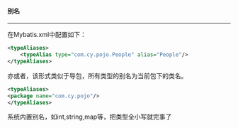 #### 别名

---

在Mybatis.xml中配置如下：

```xml
<typeAliases>
	<typeAlias type="com.cy.pojo.People" alias="People"/>
</typeAliases>
```


亦或者，该形式类似于导包，所有类型的别名为当前包下的类名。

```xml
<typeAliases>
<package name="com.cy.pojo"/>
</typeAliases>
```


系统内置别名，如int,string,map等，把类型全小写就完事了